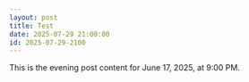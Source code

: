 ```yaml
---
layout: post
title: Test
date: 2025-07-29 21:00:00
id: 2025-07-29-2100
---
```

This is the evening post content for June 17, 2025, at 9:00 PM.
